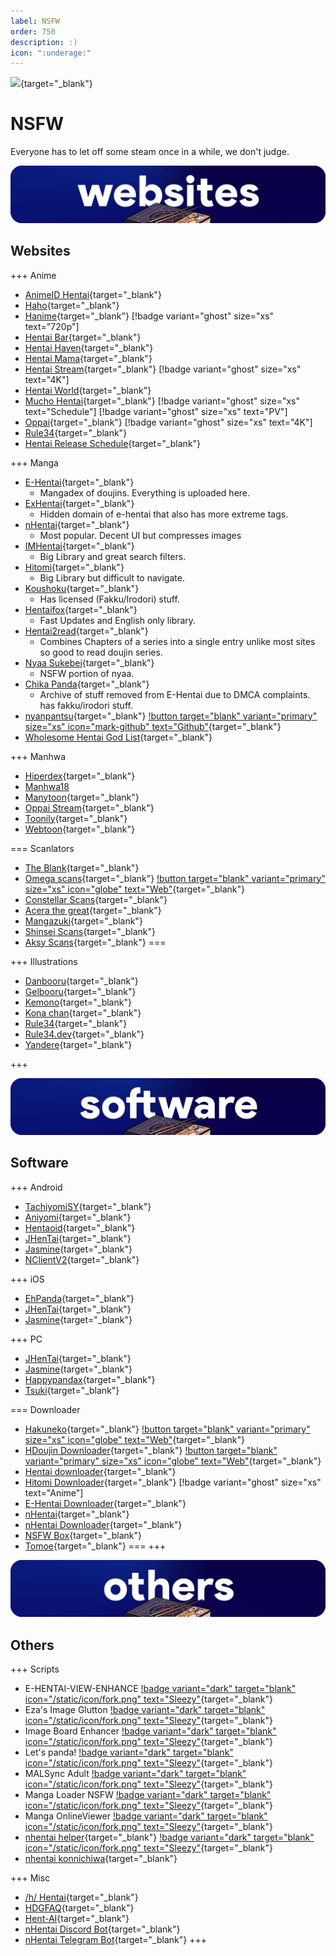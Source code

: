 ```yaml
---
label: NSFW
order: 750
description: :)
icon: ":underage:"
---
```


![](https://cdn.apollo.moe/img/nsfw.png){target="_blank"}
# NSFW
Everyone has to let off some steam once in a while, we don't judge.


![](/static/banner/sites.png)
## Websites


+++ Anime
- [AnimeID Hentai](https://animeidhentai.com/){target="_blank"}
- [Haho](https://haho.moe/){target="_blank"}
- [Hanime](https://hanime.tv/){target="_blank"} [!badge variant="ghost" size="xs" text="720p"]
- [Hentai Bar](https://hentaibar.com/){target="_blank"}
- [Hentai Haven](https://hentaihaven.xxx/){target="_blank"}
- [Hentai Mama](https://hentaimama.io/){target="_blank"}
- [Hentai Stream](https://hstream.moe/){target="_blank"} [!badge variant="ghost" size="xs" text="4K"]
- [Hentai World](https://hentaiworld.tv/){target="_blank"}
- [Mucho Hentai](https://muchohentai.com/){target="_blank"} [!badge variant="ghost" size="xs" text="Schedule"] [!badge variant="ghost" size="xs" text="PV"]
- [Oppai](https://oppai.stream/){target="_blank"} [!badge variant="ghost" size="xs" text="4K"]
- [Rule34](https://www.rule34.dev/){target="_blank"}
- [Hentai Release Schedule](https://www.underhentai.net/releases/){target="_blank"}

+++ Manga
- [E-Hentai](https://e-hentai.org/){target="_blank"}
    - Mangadex of doujins. Everything is uploaded here.
- [ExHentai](https://exhentai.org/){target="_blank"}
    - Hidden domain of e-hentai that also has more extreme tags. 
- [nHentai](https://nhentai.net/){target="_blank"}
    - Most popular. Decent UI but compresses images
- [IMHentai](https://imhentai.xxx/){target="_blank"}
    - Big Library and great search filters.
- [Hitomi](https://hitomi.la/){target="_blank"}
    - Big Library but difficult to navigate.
- [Koushoku](https://ksk.moe/){target="_blank"}
    - Has licensed (Fakku/Irodori) stuff.
- [Hentaifox](https://hentaifox.com/ ){target="_blank"}
    - Fast Updates and English only library.
- [Hentai2read](https://hentai2read.com/){target="_blank"}
    - Combines Chapters of a series into a single entry unlike most sites so good to read doujin series.
- [Nyaa Sukebei](https://sukebei.nyaa.si/){target="_blank"}
    - NSFW portion of nyaa.
- [Chika Panda](https://panda.chaika.moe/){target="_blank"}
    - Archive of stuff removed from E-Hentai due to DMCA complaints. has fakku/irodori stuff.
- [nyanpantsu](https://nyanpantsu.vercel.app/){target="_blank"} [!button target="blank" variant="primary" size="xs" icon="mark-github" text="Github"](https://github.com/purpleblueslime/nyanpantsu){target="_blank"}
- [Wholesome Hentai God List](https://wholesomelist.com/){target="_blank"}

+++ Manhwa
- [Hiperdex](https://hiperdex.com/){target="_blank"}
- [Manhwa18](http://manhwa18.com/)
- [Manytoon](https://manytoon.com/){target="_blank"}
- [Oppai Stream](https://read.oppai.stream/){target="_blank"}
- [Toonily](https://toonily.com/){target="_blank"}
- [Webtoon](https://www.webtoon.xyz/){target="_blank"}

=== Scanlators
- [The Blank](https://mangadex.org/group/d53b6ec6-bbbf-4fad-a254-2b7ddda84c2c/the-blank){target="_blank"}
- [Omega scans](https://mangadex.org/group/8295f3f9-7462-403b-8fc0-f93a6c245a5c/omegascans){target="_blank"} [!button target="blank" variant="primary" size="xs" icon="globe" text="Web"](https://omegascans.org/){target="_blank"}
- [Constellar Scans](https://constellarcomic.com/){target="_blank"}
- [Acera the great](https://mangadex.org/group/ea35447d-5035-485f-8eda-841bafc4b215/acerathegreat){target="_blank"}
- [Mangazuki](https://mangadex.org/group/4b11e95f-a9c2-417d-a179-d6a20255b68d/mangazuki){target="_blank"}
- [Shinsei Scans](https://mangadex.org/group/f6f2ab9e-4997-4401-80a2-3840ee8558a2/shinsei-scans){target="_blank"}
- [Aksy Scans](https://mangadex.org/group/258e6c49-e780-408e-bc48-c981d8e58c75/aksyscans){target="_blank"}
===

+++ Illustrations
- [Danbooru](https://danbooru.donmai.us/){target="_blank"}
- [Gelbooru](https://gelbooru.com/){target="_blank"}
- [Kemono](https://kemono.party/){target="_blank"}
- [Kona chan](https://konachan.com/){target="_blank"}
- [Rule34](https://rule34.xxx/){target="_blank"}
- [Rule34.dev](https://rule34.dev/){target="_blank"}
- [Yandere](https://yande.re/post){target="_blank"}

+++

![](/static/banner/software.png)
## Software

+++ Android
- [TachiyomiSY](https://github.com/jobobby04/TachiyomiSY){target="_blank"}
- [Aniyomi](https://github.com/jmir1/aniyomi-mpv-beta){target="_blank"}
- [Hentaoid](https://github.com/avluis/Hentoid){target="_blank"}
- [JHenTai](https://github.com/jiangtian616/JHenTai){target="_blank"}
- [Jasmine](https://github.com/niuhuan/jasmine){target="_blank"}
- [NClientV2](https://github.com/Dar9586/NClientV2){target="_blank"}

+++ iOS
- [EhPanda](https://github.com/EhPanda-Team/EhPanda){target="_blank"}
- [JHenTai](https://github.com/jiangtian616/JHenTai){target="_blank"}
- [Jasmine](https://github.com/niuhuan/jasmine){target="_blank"}

+++ PC
- [JHenTai](https://github.com/jiangtian616/JHenTai){target="_blank"}
- [Jasmine](https://github.com/niuhuan/jasmine){target="_blank"}
- [Happypandax](https://github.com/happypandax/happypandax){target="_blank"}
- [Tsuki](https://github.com/Gusb3ll/Tsuki){target="_blank"}

=== Downloader

- [Hakuneko](https://github.com/manga-download/hakuneko){target="_blank"} [!button target="blank" variant="primary" size="xs" icon="globe" text="Web"](https://hakuneko.download/){target="_blank"}
- [HDoujin Downloader](https://github.com/HDoujinDownloader/HDoujinDownloader){target="_blank"} [!button target="blank" variant="primary" size="xs" icon="globe" text="Web"](https://doujindownloader.com/){target="_blank"}
- [Hentai downloader](https://github.com/touno-io/hentai-downloader){target="_blank"}
- [Hitomi Downloader](https://github.com/KurtBestor/Hitomi-Downloader){target="_blank"} [!badge variant="ghost" size="xs" text="Anime"]
- [E-Hentai Downloader](https://github.com/ccloli/E-Hentai-Downloader){target="_blank"}
- [nHentai](https://github.com/RicterZ/nhentai){target="_blank"}
- [nHentai Downloader](https://github.com/Xwilarg/NHentaiDownloader){target="_blank"}
- [NSFW Box](https://github.com/Kisspeace/NsfwBox){target="_blank"}
- [Tomoe](https://github.com/sinkaroid/tomoe){target="_blank"}
===
+++


![](/static/banner/others.png)

## Others
+++ Scripts
- E-HENTAI-VIEW-ENHANCE [!badge variant="dark" target="blank" icon="/static/icon/fork.png" text="Sleezy"](https://sleazyfork.org/en/scripts/397848-e-hentai-view-enhance){target="_blank"}
- Eza's Image Glutton [!badge variant="dark" target="blank" icon="/static/icon/fork.png" text="Sleezy"](https://sleazyfork.org/en/scripts/4713-eza-s-image-glutton){target="_blank"}
- Image Board Enhancer [!badge variant="dark" target="blank" icon="/static/icon/fork.png" text="Sleezy"](https://sleazyfork.org/en/scripts/387312-image-board-enhancer-rule34-gelbooru-e621-and-more){target="_blank"}
- Let's panda! [!badge variant="dark" target="blank" icon="/static/icon/fork.png" text="Sleezy"](https://sleazyfork.org/en/scripts/33979-let-s-panda){target="_blank"}
- MALSync Adult [!badge variant="dark" target="blank" icon="/static/icon/fork.png" text="Sleezy"](https://sleazyfork.org/en/scripts/387981-mal-sync-adult-fatexxxblood-edition){target="_blank"}
- Manga Loader NSFW [!badge variant="dark" target="blank" icon="/static/icon/fork.png" text="Sleezy"](https://sleazyfork.org/en/scripts/12657-manga-loader-nsfw){target="_blank"}
- Manga OnlineViewer [!badge variant="dark" target="blank" icon="/static/icon/fork.png" text="Sleezy"](https://sleazyfork.org/en/scripts/1319-manga-onlineviewer){target="_blank"}
- [nhentai helper](https://github.com/Tsuk1ko/nhentai-helper){target="_blank"} [!badge variant="dark" target="blank" icon="/static/icon/fork.png" text="Sleezy"](https://sleazyfork.org/en/scripts/375992-nhentai-helper){target="_blank"}
- [nhentai konnichiwa](https://github.com/naiymu/nhentai-konnichiwa){target="_blank"}

+++ Misc
- [/h/ Hentai](https://boards.4chan.org/h/){target="_blank"}
- [HDGFAQ](https://rentry.org/hdgfaq){target="_blank"}
- [Hent-AI](https://github.com/natethegreate/hent-AI){target="_blank"}
- [nHentai Discord Bot](https://github.com/the-urban-inc/nhentai-discord-bot){target="_blank"}
- [nHentai Telegram Bot](https://github.com/sleroq/nhentai-telegram-bot){target="_blank"}
+++